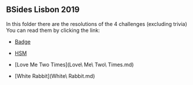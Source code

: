 ## BSides Lisbon 2019

In this folder there are the resolutions of the 4 challenges (excluding trivia)
You can read them by clicking the link:

- [Badge](Badge.md)

- [HSM](HSM.md)

- [Love Me Two Times](Love\ Me\ Two\ Times.md)

- [White Rabbit](White\ Rabbit.md)